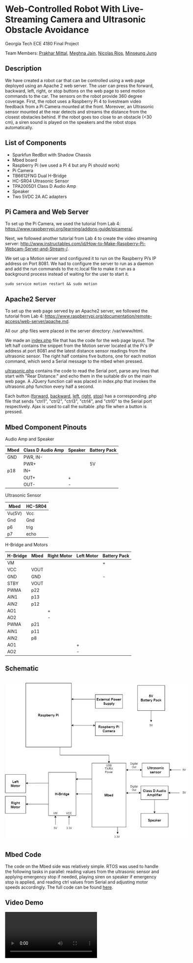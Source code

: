 # Web-Controlled Robot With Live-Streaming Camera and Ultrasonic Obstacle Avoidance

Georgia Tech ECE 4180 Final Project

Team Members: [Prakhar Mittal](https://github.com/mittalprakhar), [Meghna Jain](https://github.com/mjain02), [Nicolas Rios](https://github.com/incordios), [Minseung Jung](https://github.com/mjung76)

## Description

We have created a robot car that can be controlled using a web page deployed using an Apache 2 web server. The user can press the forward, backward, left, right, or stop buttons on the web page to send motion commands to the car. The sensors on the robot provide 360 degree coverage. First, the robot uses a Raspberry Pi 4 to livestream video feedback from a Pi Camera mounted at the front. Moreover, an Ultrasonic sensor mounted at the rear detects and streams the distance from the closest obstacles behind. If the robot goes too close to an obstacle (<30 cm), a siren sound is played on the speakers and the robot stops automatically.

## List of Components

* Sparkfun RedBot with Shadow Chassis
* Mbed board
* Raspberry Pi (we used a Pi 4 but any Pi should work)
* Pi Camera
* TB6612FNG Dual H-Bridge
* HC-SR04 Ultrasonic Sensor
* TPA2005D1 Class D Audio Amp
* Speaker
* Two 5VDC 2A AC adapters

## Pi Camera and Web Server

To set up the Pi Camera, we used the tutorial from Lab 4: https://www.raspberrypi.org/learning/addons-guide/picamera/.

Next, we followed another tutorial from Lab 4 to create the video streaming server: http://www.instructables.com/id/How-to-Make-Raspberry-Pi-Webcam-Server-and-Stream-/.

We set up a Motion server and configured it to run on the Raspberry Pi’s IP address on Port 8081. We had to configure the server to run as a daemon and add the run commands to the rc.local file to make it run as a background process instead of waiting for the user to start it.

<code>sudo service motion restart && sudo motion</code>

## Apache2 Server

To set up the web page served by an Apache2 server, we followed the tutorial from Lab 4: https://www.raspberrypi.org/documentation/remote-access/web-server/apache.md.

All our .php files were placed in the server directory: /var/www/html.

We made an [index.php](Pi/index.php) file that has the code for the web page layout. The left half contains the snippet from the Motion server located at the Pi's IP address at port 8081 and the latest distance sensor readings from the ultrasonic sensor. The right half contains five buttons, one for each motion command, which send a Serial message to the mbed when pressed.

[ultrasonic.php](Pi/ultrasonic.php) contains the code to read the Serial port, parse any lines that start with "Rear Distance:" and echo them in the suitable div on the main web page. A JQuery function call was placed in index.php that invokes the ultrasonic.php function every half a second.
 
Each button ([forward](Pi/forward.php), [backward](Pi/backward.php), [left](Pi/left.php), [right](Pi/right.php), [stop](Pi/stop.php)) has a corresponding .php file that sends "ctrl1", "ctrl2", "ctrl3", "ctrl4", and "ctrl0" to the Serial port respectively. Ajax is used to call the suitable .php file when a button is pressed.

## Mbed Component Pinouts

 Audio Amp and Speaker
 
 |  Mbed   |  Class D Audio Amp  | Speaker | Battery Pack |
 |---------|---------------------|---------|--------------|
 |   GND   |     PWR, IN-        |         |              |
 |         |       PWR+          |         |      5V      |
 |   p18   |        IN+          |         |              |
 |         |       OUT+          |    +    |              |
 |         |       OUT-          |    -    |              |
 
 Ultrasonic Sensor
 
 |  Mbed    |   HC-SR04   |
 |----------|-------------|
 |  Vu(5V)  |     Vcc     |
 |   Gnd    |     Gnd     |
 |    p6    |     trig    |
 |    p7    |     echo    |
 
 H-Bridge and Motors
 
 |  H-Bridge  |  Mbed  |  Right Motor  |  Left Motor  |  Battery Pack  |
 |------------|--------|---------------|--------------|----------------|
 |     VM     |        |               |              |        +       |
 |    VCC     |  VOUT  |               |              |                |
 |    GND     |   GND  |               |              |        -       |
 |    STBY    |  VOUT  |               |              |                |
 |    PWMA    |   p22  |               |              |                |
 |    AIN1    |   p13  |               |              |                |
 |    AIN2    |   p12  |               |              |                |
 |    AO1     |        |       +       |              |                |
 |    AO2     |        |       -       |              |                |
 |    PWMA    |   p21  |               |              |                |
 |    AIN1    |   p11  |               |              |                |
 |    AIN2    |   p8   |               |              |                |
 |    AO1     |        |               |       +      |                |
 |    AO2     |        |               |       -      |                |

## Schematic

<br><img src="Media/schematic.png" style="max-width:600px">

## Mbed Code

The code on the Mbed side was relatively simple. RTOS was used to handle the following tasks in parallel: reading values from the ultrasonic sensor and applying emergency stop if needed, playing siren on speaker if emergency stop is applied, and reading ctrl values from Serial and adjusting motor speeds accordingly. The full code can be found [here](Mbed/main.cpp).

## Video Demo

<video src="https://user-images.githubusercontent.com/19234681/235768128-a51384a7-8ea1-4e86-a4a4-79c9ba064927.mp4"></video>
